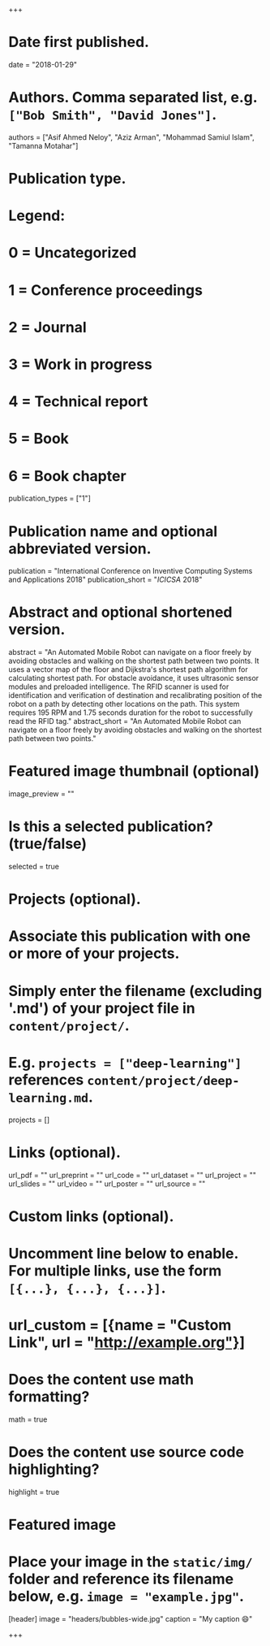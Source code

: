 +++

# Date first published.
date = "2018-01-29"

# Authors. Comma separated list, e.g. `["Bob Smith", "David Jones"]`.
authors = ["Asif Ahmed Neloy", "Aziz Arman", "Mohammad Samiul Islam", "Tamanna Motahar"]

# Publication type.
# Legend:
# 0 = Uncategorized
# 1 = Conference proceedings
# 2 = Journal
# 3 = Work in progress
# 4 = Technical report
# 5 = Book
# 6 = Book chapter
publication_types = ["1"]

# Publication name and optional abbreviated version.
publication = "International Conference on Inventive Computing Systems and Applications 2018"
publication_short = "*ICICSA* 2018"

# Abstract and optional shortened version.
abstract = "An Automated Mobile Robot can navigate on a floor freely by avoiding obstacles and walking on the shortest path between two points. It uses a vector map of the floor and Dijkstra's shortest path algorithm for calculating shortest path. For obstacle avoidance, it uses ultrasonic sensor modules and preloaded intelligence. The RFID scanner is used for identification and verification of destination and recalibrating position of the robot on a path by detecting other locations on the path. This system requires 195 RPM and 1.75 seconds duration for the robot to successfully read the RFID tag."
abstract_short = "An Automated Mobile Robot can navigate on a floor freely by avoiding obstacles and walking on the shortest path between two points."

# Featured image thumbnail (optional)
image_preview = ""

# Is this a selected publication? (true/false)
selected = true

# Projects (optional).
#   Associate this publication with one or more of your projects.
#   Simply enter the filename (excluding '.md') of your project file in `content/project/`.
#   E.g. `projects = ["deep-learning"]` references `content/project/deep-learning.md`.
projects = []

# Links (optional).
url_pdf = ""
url_preprint = ""
url_code = ""
url_dataset = ""
url_project = ""
url_slides = ""
url_video = ""
url_poster = ""
url_source = ""

# Custom links (optional).
#   Uncomment line below to enable. For multiple links, use the form `[{...}, {...}, {...}]`.
# url_custom = [{name = "Custom Link", url = "http://example.org"}]

# Does the content use math formatting?
math = true

# Does the content use source code highlighting?
highlight = true

# Featured image
# Place your image in the `static/img/` folder and reference its filename below, e.g. `image = "example.jpg"`.
[header]
image = "headers/bubbles-wide.jpg"
caption = "My caption 😄"

+++